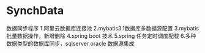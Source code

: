 # SynchData
数据同步程序
1.阿里云数据库连接池
2.mybatis3.1数据库多数据源配置
3.mybatis 批量数据操作，新增删除
4.spring boot 技术
5.spring 任务定时调度配载
6.多种数据类型的数据库同步，sqlserver oracle 数据源集成
